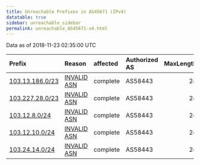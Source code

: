 ```yaml
---
title: Unreachable Prefixes in AS45671 (IPv4)
datatable: true
sidebar: unreachable_sidebar
permalink: unreachable_AS45671-v4.html
---
```


Data as of 2018-11-23 02:35:00 UTC


<div class="datatable-begin"></div>

| Prefix                                                   | Reason                                                                                                 | affected   | Authorized AS   |   MaxLength | Anchor                                       |   unreachable /24s |
|:---------------------------------------------------------|:-------------------------------------------------------------------------------------------------------|:-----------|:----------------|------------:|:---------------------------------------------|-------------------:|
| [103.13.186.0/23](https://stat.ripe.net/103.13.186.0/23) | [INVALID ASN](https://rpki-validator.ripe.net/announcement-preview?asn=AS45671&prefix=103.13.186.0/23) | complete   | AS58443         |          24 | [APNIC](unreachable_APNIC_RPKI_Root-v4.html) |                  2 |
| [103.227.28.0/23](https://stat.ripe.net/103.227.28.0/23) | [INVALID ASN](https://rpki-validator.ripe.net/announcement-preview?asn=AS45671&prefix=103.227.28.0/23) | complete   | AS58443         |          24 | [APNIC](unreachable_APNIC_RPKI_Root-v4.html) |                  2 |
| [103.12.8.0/24](https://stat.ripe.net/103.12.8.0/24)     | [INVALID ASN](https://rpki-validator.ripe.net/announcement-preview?asn=AS45671&prefix=103.12.8.0/24)   | complete   | AS58443         |          24 | [APNIC](unreachable_APNIC_RPKI_Root-v4.html) |                  1 |
| [103.12.10.0/24](https://stat.ripe.net/103.12.10.0/24)   | [INVALID ASN](https://rpki-validator.ripe.net/announcement-preview?asn=AS45671&prefix=103.12.10.0/24)  | complete   | AS58443         |          24 | [APNIC](unreachable_APNIC_RPKI_Root-v4.html) |                  1 |
| [103.24.14.0/24](https://stat.ripe.net/103.24.14.0/24)   | [INVALID ASN](https://rpki-validator.ripe.net/announcement-preview?asn=AS45671&prefix=103.24.14.0/24)  | complete   | AS58443         |          24 | [APNIC](unreachable_APNIC_RPKI_Root-v4.html) |                  1 |

<div class="datatable-end"></div>